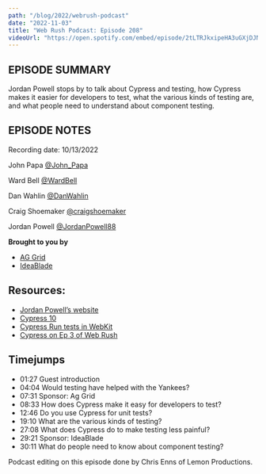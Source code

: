 ```yaml
---
path: "/blog/2022/webrush-podcast"
date: "2022-11-03"
title: "Web Rush Podcast: Episode 208"
videoUrl: "https://open.spotify.com/embed/episode/2tLTRJkxipeHA3uGXjDJNx?utm_source=generator"
---
```


## EPISODE SUMMARY
Jordan Powell stops by to talk about Cypress and testing, how Cypress makes it easier for developers to test, what the various kinds of testing are, and what people need to understand about component testing.

## EPISODE NOTES
Recording date: 10/13/2022

John Papa [@John_Papa](https://twitter.com/John_Papa)

Ward Bell [@WardBell](https://twitter.com/WardBell)

Dan Wahlin [@DanWahlin](https://twitter.com/DanWahlin)

Craig Shoemaker [@craigshoemaker](https://twitter.com/craigshoemaker)

Jordan Powell [@JordanPowell88](https://twitter.com/JordanPowell88)

**Brought to you by**
- [AG Grid](https://www.ag-grid.com/)
- [IdeaBlade](https://ideablade.com/)

## Resources:
- [Jordan Powell’s website](https://jordanpowell88.com)
- [Cypress 10](https://www.cypress.io/blog/2022/06/01/cypress-10-release/)
- [Cypress Run tests in WebKit](https://www.cypress.io/blog/2022/09/13/cypress-10-8-experimental-run-tests-in-webkit/)
- [Cypress on Ep 3 of Web Rush](https://webrush.simplecast.com/episodes/e03e32ef-08635dbb)

## Timejumps
- 01:27 Guest introduction
- 04:04 Would testing have helped with the Yankees?
- 07:31 Sponsor: Ag Grid
- 08:33 How does Cypress make it easy for developers to test?
- 12:46 Do you use Cypress for unit tests?
- 19:10 What are the various kinds of testing?
- 27:08 What does Cypress do to make testing less painful?
- 29:21 Sponsor: IdeaBlade
- 30:11 What do people need to know about component testing?

Podcast editing on this episode done by Chris Enns of Lemon Productions.